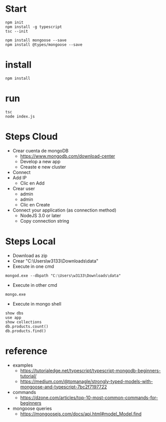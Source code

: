 # Start
````
npm init
npm install -g typescript
tsc --init

npm install mongoose --save
npm install @types/mongoose --save
````
# install
````
npm install
````
# run
````
tsc
node index.js
````

# Steps Cloud
- Crear cuenta de mongoDB
  - https://www.mongodb.com/download-center
  - Develop a new app
  - Creaste e new cluster
- Connect
- Add IP
  - Clic en Add
- Crear user
  - admin
  - admin
  - Clic en Create
- Connect your application (as connection method)
  - NodeJS 3.0 or later
  - Copy connection string

# Steps Local
- Download as zip
- Crear "C:\Users\w3133\Downloads\data"
- Execute in one cmd
````shell
mongod.exe --dbpath "C:\Users\w3133\Downloads\data"
````
- Execute in other cmd
````shell
mongo.exe
````
- Execute in mongo shell
````
show dbs
use app
show collections
db.products.count()
db.products.find()
````

# reference
- examples
  - https://tutorialedge.net/typescript/typescript-mongodb-beginners-tutorial/ 
  - https://medium.com/@tomanagle/strongly-typed-models-with-mongoose-and-typescript-7bc2f7197722
- commands
  - https://dzone.com/articles/top-10-most-common-commands-for-beginners
- mongoose queries
  - https://mongoosejs.com/docs/api.html#model_Model.find  